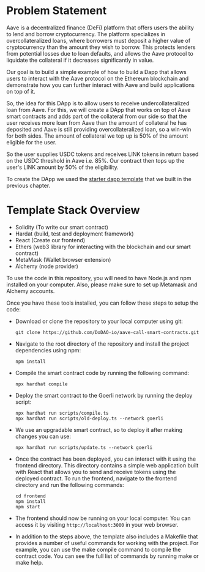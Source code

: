 # Problem Statement

Aave is a decentralized finance (DeFi) platform that offers users the ability to lend and borrow cryptocurrency. The platform specializes in overcollateralized loans, where borrowers must deposit a higher value of cryptocurrency than the amount they wish to borrow. This protects lenders from potential losses due to loan defaults, and allows the Aave protocol to liquidate the collateral if it decreases significantly in value.

Our goal is to build a simple example of how to build a Dapp that allows users to interact with the Aave protocol on the Ethereum blockchain and demonstrate how you can further interact with Aave and build applications on top of it. 

So, the idea for this DApp is to allow users to receive undercollateralized loan from Aave. For this, we will create a DApp that works on top of Aave smart contracts and adds part of the collateral from our side so that the user receives more loan from Aave than the amount of collateral he has deposited and Aave is still providing overcollateralized loan, so a win-win for both sides. The amount of collateral we top up is 50% of the amount eligible for the user. 

So the user supplies USDC tokens and receives LINK tokens in return based on the USDC threshold in Aave i.e. 85%. Our contract then tops up the user's LINK amount by 50% of the eligibility.

To create the DApp we used the [starter dapp template](https://github.com/DoDAO-io/dodao-simple-contract-template) that we built in the previous chapter. 

# Template Stack Overview

* Solidity (To write our smart contract)
* Hardat (build, test and deployment framework)
* React (Create our frontend)
* Ethers (web3 library for interacting with the blockchain and our smart contract)
* MetaMask (Wallet browser extension)
* Alchemy (node provider)

To use the code in this repository, you will need to have Node.js and npm installed on your computer. Also, please make sure to set up Metamask and Alchemy accounts.

Once you have these tools installed, you can follow these steps to setup the code:

* Download or clone the repository to your local computer using git:
  ```shell
  git clone https://github.com/DoDAO-io/aave-call-smart-contracts.git 
  ```

* Navigate to the root directory of the repository and install the project dependencies using npm:
  ```shell
  npm install
  ```

* Compile the smart contract code by running the following command:
  ```shell
  npx hardhat compile
  ```

* Deploy the smart contract to the Goerli network by running the deploy script:
  ```shell
  npx hardhat run scripts/compile.ts
  npx hardhat run scripts/old-deploy.ts --network goerli
  ```

* We use an upgradable smart contract, so to deploy it after making changes you can use:
  ```shell
  npx hardhat run scripts/update.ts --network goerli
  ```

* Once the contract has been deployed, you can interact with it using the frontend directory. This directory contains a simple web application built with React that allows you to send and receive tokens using the deployed contract. To run the frontend, navigate to the frontend directory and run the following commands:
  ```shell
  cd frontend
  npm install
  npm start
  ```

* The frontend should now be running on your local computer. You can access it by visiting `http://localhost:3000` in your web browser.

* In addition to the steps above, the template also includes a Makefile that provides a number of useful commands for working with the project. For example, you can use the make compile command to compile the contract code. You can see the full list of commands by running make or make help.
